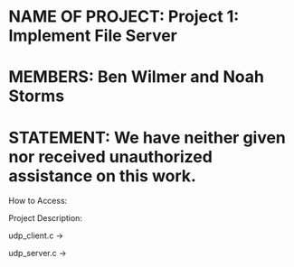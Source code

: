 NAME OF PROJECT: Project 1: Implement File Server
=================================================

MEMBERS: Ben Wilmer and Noah Storms
===================================

STATEMENT: 
We have neither given nor received unauthorized assistance on this work.
===================================================================================

How to Access:

Project Description:

udp_client.c ->

udp_server.c ->
